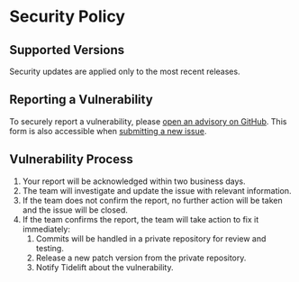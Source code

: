 # Security Policy

## Supported Versions

Security updates are applied only to the most recent releases.

## Reporting a Vulnerability

To securely report a vulnerability, please [open an advisory on GitHub][advisory]. This form is also accessible when [submitting a new issue][issue].

## Vulnerability Process

1. Your report will be acknowledged within two business days.
2. The team will investigate and update the issue with relevant information.
3. If the team does not confirm the report, no further action will be taken and the issue will be closed.
4. If the team confirms the report, the team will take action to fix it immediately:
    1. Commits will be handled in a private repository for review and testing.
    2. Release a new patch version from the private repository.
    3. Notify Tidelift about the vulnerability.

[advisory]: https://github.com/humanwhocodes/humanfs/security/advisories/new
[issue]: https://github.com/humanwhocodes/humanfs/issues/new/choose
